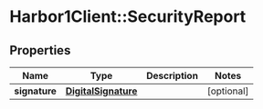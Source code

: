 # Harbor1Client::SecurityReport

## Properties
Name | Type | Description | Notes
------------ | ------------- | ------------- | -------------
**signature** | [**DigitalSignature**](DigitalSignature.md) |  | [optional] 


